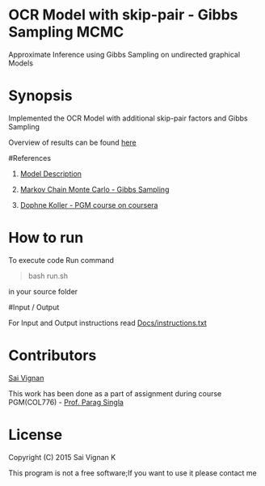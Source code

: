 # OCR Model with skip-pair - Gibbs Sampling MCMC

Approximate Inference using Gibbs Sampling on undirected graphical Models

# Synopsis

Implemented the OCR Model with additional skip-pair factors and Gibbs Sampling 

Overview of results can be found [here](https://github.com/saivig/PGM/blob/master/OCR-Gibbs_Sampling/Docs/Results.pdf)

#References

1. [Model Description](https://github.com/saivig/PGM/blob/master/OCR-Exh_Inference/Docs/Description.pdf)

2. [Markov Chain Monte Carlo - Gibbs Sampling](https://www.metacademy.org/graphs/concepts/gibbs_sampling)

3. [Dophne Koller - PGM course on coursera](https://class.coursera.org/pgm/lecture/74)


# How to run

To execute code Run command 

>bash run.sh 

in your source folder


#Input / Output

For Input and Output instructions read [Docs/instructions.txt](https://github.com/saivig/PGM/blob/master/OCR-Gibbs_Sampling/Docs/instructions.txt)

# Contributors

[Sai Vignan](http://www.iitd.ac.in/~cs5120289)

This work has been done as a part of assignment during course PGM(COL776) - [Prof. Parag Singla](http://www.cse.iitd.ac.in/~parags/)

# License

Copyright (C) 2015  Sai Vignan K

This program is not a free software;If you want to use it please contact me
